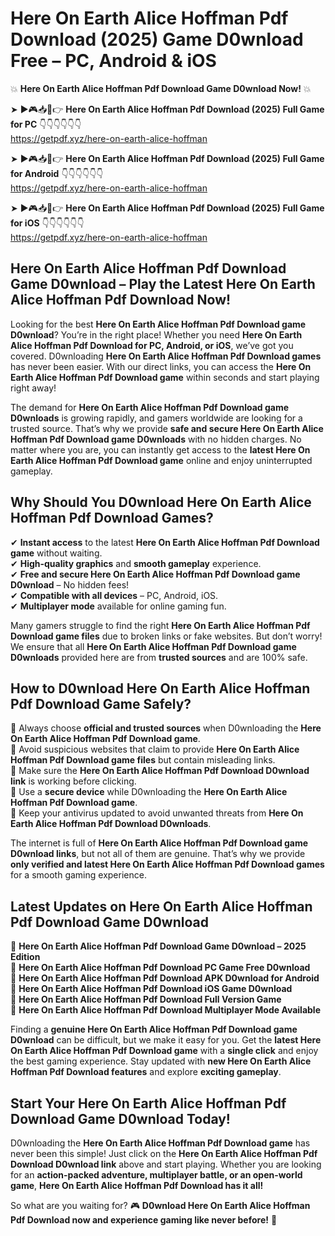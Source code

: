 # Here On Earth Alice Hoffman Pdf Download (2025) Game D0wnload Free – PC, Android & iOS

💥 **Here On Earth Alice Hoffman Pdf Download Game D0wnload Now!** 💥  

➤ ►🎮📥📱👉 **Here On Earth Alice Hoffman Pdf Download (2025) Full Game for PC** 👇👇👇👇👇👇  
https://getpdf.xyz/here-on-earth-alice-hoffman  

➤ ►🎮📥📱👉 **Here On Earth Alice Hoffman Pdf Download (2025) Full Game for Android** 👇👇👇👇👇👇  
https://getpdf.xyz/here-on-earth-alice-hoffman  

➤ ►🎮📥📱👉 **Here On Earth Alice Hoffman Pdf Download (2025) Full Game for iOS** 👇👇👇👇👇👇  
https://getpdf.xyz/here-on-earth-alice-hoffman  

## Here On Earth Alice Hoffman Pdf Download Game D0wnload – Play the Latest Here On Earth Alice Hoffman Pdf Download Now!

Looking for the best **Here On Earth Alice Hoffman Pdf Download game D0wnload**? You’re in the right place! Whether you need **Here On Earth Alice Hoffman Pdf Download for PC, Android, or iOS**, we’ve got you covered. D0wnloading **Here On Earth Alice Hoffman Pdf Download games** has never been easier. With our direct links, you can access the **Here On Earth Alice Hoffman Pdf Download game** within seconds and start playing right away!  

The demand for **Here On Earth Alice Hoffman Pdf Download game D0wnloads** is growing rapidly, and gamers worldwide are looking for a trusted source. That’s why we provide **safe and secure Here On Earth Alice Hoffman Pdf Download game D0wnloads** with no hidden charges. No matter where you are, you can instantly get access to the **latest Here On Earth Alice Hoffman Pdf Download game** online and enjoy uninterrupted gameplay.  

## **Why Should You D0wnload Here On Earth Alice Hoffman Pdf Download Games?**  

✔ **Instant access** to the latest **Here On Earth Alice Hoffman Pdf Download game** without waiting.  
✔ **High-quality graphics** and **smooth gameplay** experience.  
✔ **Free and secure Here On Earth Alice Hoffman Pdf Download game D0wnload** – No hidden fees!  
✔ **Compatible with all devices** – PC, Android, iOS.  
✔ **Multiplayer mode** available for online gaming fun.  

Many gamers struggle to find the right **Here On Earth Alice Hoffman Pdf Download game files** due to broken links or fake websites. But don’t worry! We ensure that all **Here On Earth Alice Hoffman Pdf Download game D0wnloads** provided here are from **trusted sources** and are 100% safe.  

## **How to D0wnload Here On Earth Alice Hoffman Pdf Download Game Safely?**  

📌 Always choose **official and trusted sources** when D0wnloading the **Here On Earth Alice Hoffman Pdf Download game**.  
📌 Avoid suspicious websites that claim to provide **Here On Earth Alice Hoffman Pdf Download game files** but contain misleading links.  
📌 Make sure the **Here On Earth Alice Hoffman Pdf Download D0wnload link** is working before clicking.  
📌 Use a **secure device** while D0wnloading the **Here On Earth Alice Hoffman Pdf Download game**.  
📌 Keep your antivirus updated to avoid unwanted threats from **Here On Earth Alice Hoffman Pdf Download D0wnloads**.  

The internet is full of **Here On Earth Alice Hoffman Pdf Download game D0wnload links**, but not all of them are genuine. That’s why we provide **only verified and latest Here On Earth Alice Hoffman Pdf Download games** for a smooth gaming experience.  

## **Latest Updates on Here On Earth Alice Hoffman Pdf Download Game D0wnload**  

🔹 **Here On Earth Alice Hoffman Pdf Download Game D0wnload – 2025 Edition**  
🔹 **Here On Earth Alice Hoffman Pdf Download PC Game Free D0wnload**  
🔹 **Here On Earth Alice Hoffman Pdf Download APK D0wnload for Android**  
🔹 **Here On Earth Alice Hoffman Pdf Download iOS Game D0wnload**  
🔹 **Here On Earth Alice Hoffman Pdf Download Full Version Game**  
🔹 **Here On Earth Alice Hoffman Pdf Download Multiplayer Mode Available**  

Finding a **genuine Here On Earth Alice Hoffman Pdf Download game D0wnload** can be difficult, but we make it easy for you. Get the **latest Here On Earth Alice Hoffman Pdf Download game** with a **single click** and enjoy the best gaming experience. Stay updated with **new Here On Earth Alice Hoffman Pdf Download features** and explore **exciting gameplay**.  

## **Start Your Here On Earth Alice Hoffman Pdf Download Game D0wnload Today!**  

D0wnloading the **Here On Earth Alice Hoffman Pdf Download game** has never been this simple! Just click on the **Here On Earth Alice Hoffman Pdf Download D0wnload link** above and start playing. Whether you are looking for an **action-packed adventure, multiplayer battle, or an open-world game**, **Here On Earth Alice Hoffman Pdf Download has it all!**  

So what are you waiting for? 🎮 **D0wnload Here On Earth Alice Hoffman Pdf Download now and experience gaming like never before!** 🚀  